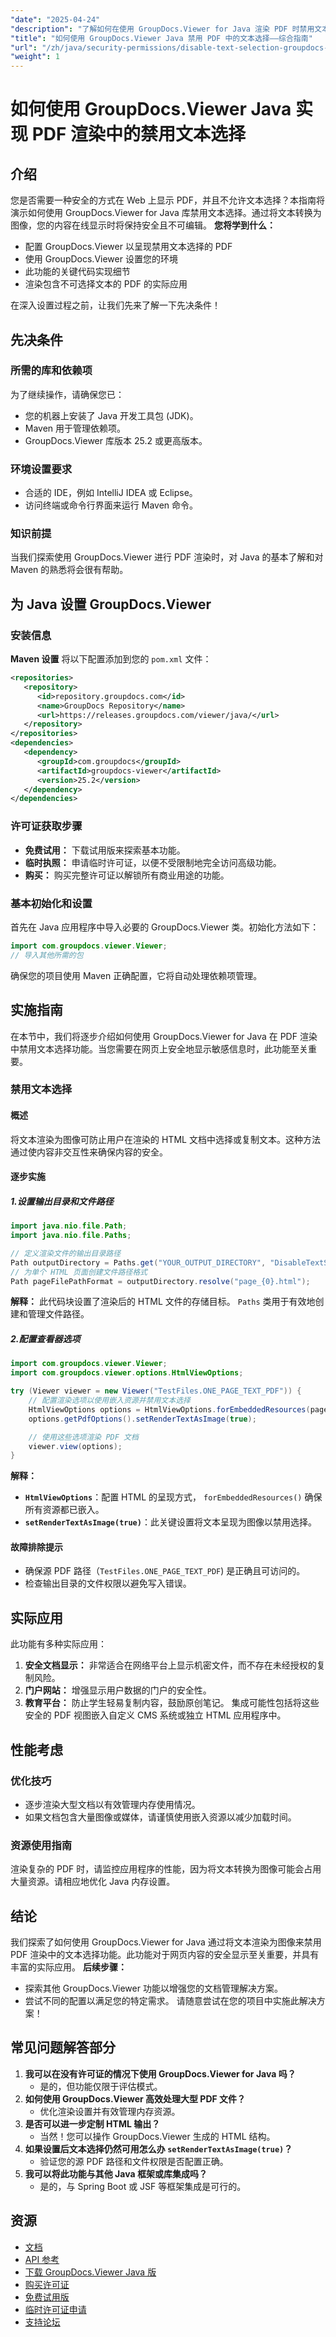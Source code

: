 ```yaml
---
"date": "2025-04-24"
"description": "了解如何在使用 GroupDocs.Viewer for Java 渲染 PDF 时禁用文本选择。通过将文本转换为图像来保护您的内容。"
"title": "如何使用 GroupDocs.Viewer Java 禁用 PDF 中的文本选择——综合指南"
"url": "/zh/java/security-permissions/disable-text-selection-groupdocs-viewer-java/"
"weight": 1
---
```


# 如何使用 GroupDocs.Viewer Java 实现 PDF 渲染中的禁用文本选择
## 介绍
您是否需要一种安全的方式在 Web 上显示 PDF，并且不允许文本选择？本指南将演示如何使用 GroupDocs.Viewer for Java 库禁用文本选择。通过将文本转换为图像，您的内容在线显示时将保持安全且不可编辑。
**您将学到什么：**
- 配置 GroupDocs.Viewer 以呈现禁用文本选择的 PDF
- 使用 GroupDocs.Viewer 设置您的环境
- 此功能的关键代码实现细节
- 渲染包含不可选择文本的 PDF 的实际应用

在深入设置过程之前，让我们先来了解一下先决条件！
## 先决条件
### 所需的库和依赖项
为了继续操作，请确保您已：
- 您的机器上安装了 Java 开发工具包 (JDK)。
- Maven 用于管理依赖项。
- GroupDocs.Viewer 库版本 25.2 或更高版本。
### 环境设置要求
- 合适的 IDE，例如 IntelliJ IDEA 或 Eclipse。
- 访问终端或命令行界面来运行 Maven 命令。
### 知识前提
当我们探索使用 GroupDocs.Viewer 进行 PDF 渲染时，对 Java 的基本了解和对 Maven 的熟悉将会很有帮助。
## 为 Java 设置 GroupDocs.Viewer
### 安装信息
**Maven 设置**
将以下配置添加到您的 `pom.xml` 文件：
```xml
<repositories>
   <repository>
      <id>repository.groupdocs.com</id>
      <name>GroupDocs Repository</name>
      <url>https://releases.groupdocs.com/viewer/java/</url>
   </repository>
</repositories>
<dependencies>
   <dependency>
      <groupId>com.groupdocs</groupId>
      <artifactId>groupdocs-viewer</artifactId>
      <version>25.2</version>
   </dependency>
</dependencies>
```
### 许可证获取步骤
- **免费试用：** 下载试用版来探索基本功能。
- **临时执照：** 申请临时许可证，以便不受限制地完全访问高级功能。
- **购买：** 购买完整许可证以解锁所有商业用途的功能。
### 基本初始化和设置
首先在 Java 应用程序中导入必要的 GroupDocs.Viewer 类。初始化方法如下：
```java
import com.groupdocs.viewer.Viewer;
// 导入其他所需的包
```
确保您的项目使用 Maven 正确配置，它将自动处理依赖项管理。
## 实施指南
在本节中，我们将逐步介绍如何使用 GroupDocs.Viewer for Java 在 PDF 渲染中禁用文本选择功能。当您需要在网页上安全地显示敏感信息时，此功能至关重要。
### 禁用文本选择
#### 概述
将文本渲染为图像可防止用户在渲染的 HTML 文档中选择或复制文本。这种方法通过使内容非交互性来确保内容的安全。
#### 逐步实施
##### 1.设置输出目录和文件路径
```java
import java.nio.file.Path;
import java.nio.file.Paths;

// 定义渲染文件的输出目录路径
Path outputDirectory = Paths.get("YOUR_OUTPUT_DIRECTORY", "DisableTextSelection");
// 为单个 HTML 页面创建文件路径格式
Path pageFilePathFormat = outputDirectory.resolve("page_{0}.html");
```
**解释：** 此代码块设置了渲染后的 HTML 文件的存储目标。 `Paths` 类用于有效地创建和管理文件路径。
##### 2.配置查看器选项
```java
import com.groupdocs.viewer.Viewer;
import com.groupdocs.viewer.options.HtmlViewOptions;

try (Viewer viewer = new Viewer("TestFiles.ONE_PAGE_TEXT_PDF")) {
    // 配置渲染选项以使用嵌入资源并禁用文本选择
    HtmlViewOptions options = HtmlViewOptions.forEmbeddedResources(pageFilePathFormat);
    options.getPdfOptions().setRenderTextAsImage(true);

    // 使用这些选项渲染 PDF 文档
    viewer.view(options);
}
```
**解释：** 
- **`HtmlViewOptions`**：配置 HTML 的呈现方式， `forEmbeddedResources()` 确保所有资源都已嵌入。
- **`setRenderTextAsImage(true)`**：此关键设置将文本呈现为图像以禁用选择。
#### 故障排除提示
- 确保源 PDF 路径（`TestFiles.ONE_PAGE_TEXT_PDF`) 是正确且可访问的。
- 检查输出目录的文件权限以避免写入错误。
## 实际应用
此功能有多种实际应用：
1. **安全文档显示：** 非常适合在网络平台上显示机密文件，而不存在未经授权的复制风险。
2. **门户网站：** 增强显示用户数据的门户的安全性。
3. **教育平台：** 防止学生轻易复制内容，鼓励原创笔记。
集成可能性包括将这些安全的 PDF 视图嵌入自定义 CMS 系统或独立 HTML 应用程序中。
## 性能考虑
### 优化技巧
- 逐步渲染大型文档以有效管理内存使用情况。
- 如果文档包含大量图像或媒体，请谨慎使用嵌入资源以减少加载时间。
### 资源使用指南
渲染复杂的 PDF 时，请监控应用程序的性能，因为将文本转换为图像可能会占用大量资源。请相应地优化 Java 内存设置。
## 结论
我们探索了如何使用 GroupDocs.Viewer for Java 通过将文本渲染为图像来禁用 PDF 渲染中的文本选择功能。此功能对于网页内容的安全显示至关重要，并具有丰富的实际应用。
**后续步骤：**
- 探索其他 GroupDocs.Viewer 功能以增强您的文档管理解决方案。
- 尝试不同的配置以满足您的特定需求。
请随意尝试在您的项目中实施此解决方案！
## 常见问题解答部分
1. **我可以在没有许可证的情况下使用 GroupDocs.Viewer for Java 吗？**
   - 是的，但功能仅限于评估模式。
2. **如何使用 GroupDocs.Viewer 高效处理大型 PDF 文件？**
   - 优化渲染设置并有效管理内存资源。
3. **是否可以进一步定制 HTML 输出？**
   - 当然！您可以操作 GroupDocs.Viewer 生成的 HTML 结构。
4. **如果设置后文本选择仍然可用怎么办 `setRenderTextAsImage(true)`？**
   - 验证您的源 PDF 路径和文件权限是否配置正确。
5. **我可以将此功能与其他 Java 框架或库集成吗？**
   - 是的，与 Spring Boot 或 JSF 等框架集成是可行的。
## 资源
- [文档](https://docs.groupdocs.com/viewer/java/)
- [API 参考](https://reference.groupdocs.com/viewer/java/)
- [下载 GroupDocs.Viewer Java 版](https://releases.groupdocs.com/viewer/java/)
- [购买许可证](https://purchase.groupdocs.com/buy)
- [免费试用版](https://releases.groupdocs.com/viewer/java/)
- [临时许可证申请](https://purchase.groupdocs.com/temporary-license/)
- [支持论坛](https://forum.groupdocs.com/c/viewer/9)